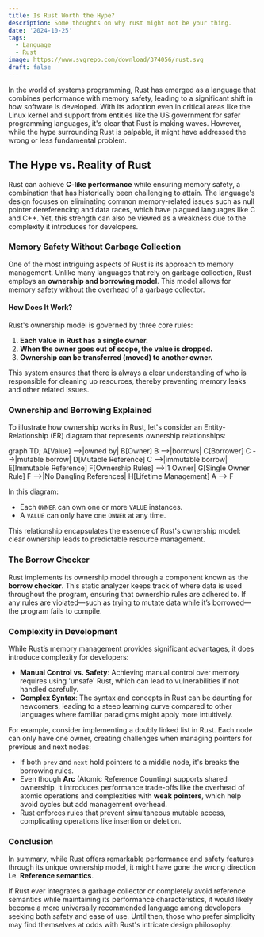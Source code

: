 ```yaml
---
title: Is Rust Worth the Hype?
description: Some thoughts on why rust might not be your thing.
date: '2024-10-25'
tags:
  - Language
  - Rust
image: https://www.svgrepo.com/download/374056/rust.svg
draft: false
---
```


<script>
  import Mermaid from '$lib/components/markdown/mermaid.svelte';
</script>

In the world of systems programming, Rust has emerged as a language that combines performance with memory safety, leading to a significant shift in how software is developed. With its adoption even in critical areas like the Linux kernel and support from entities like the US government for safer programming languages, it's clear that Rust is making waves. However, while the hype surrounding Rust is palpable, it might have addressed the wrong or less fundamental problem.

## The Hype vs. Reality of Rust

Rust can achieve **C-like performance** while ensuring memory safety, a combination that has historically been challenging to attain. The language's design focuses on eliminating common memory-related issues such as null pointer dereferencing and data races, which have plagued languages like C and C++. Yet, this strength can also be viewed as a weakness due to the complexity it introduces for developers.

### Memory Safety Without Garbage Collection

One of the most intriguing aspects of Rust is its approach to memory management. Unlike many languages that rely on garbage collection, Rust employs an **ownership and borrowing model**. This model allows for memory safety without the overhead of a garbage collector.

#### How Does It Work?

Rust's ownership model is governed by three core rules:

1. **Each value in Rust has a single owner.**
2. **When the owner goes out of scope, the value is dropped.**
3. **Ownership can be transferred (moved) to another owner.**

This system ensures that there is always a clear understanding of who is responsible for cleaning up resources, thereby preventing memory leaks and other related issues.

### Ownership and Borrowing Explained

To illustrate how ownership works in Rust, let's consider an Entity-Relationship (ER) diagram that represents ownership relationships:

<Mermaid height="500" width="700">
graph TD;
    A[Value] -->|owned by| B[Owner]
    B -->|borrows| C[Borrower]
    C -->|mutable borrow| D[Mutable Reference]
    C -->|immutable borrow| E[Immutable Reference]
    F[Ownership Rules] -->|1 Owner| G[Single Owner Rule]
    F -->|No Dangling References| H[Lifetime Management]
    A --> F
</Mermaid>

In this diagram:
- Each `OWNER` can own one or more `VALUE` instances.
- A `VALUE` can only have one `OWNER` at any time.

This relationship encapsulates the essence of Rust's ownership model: clear ownership leads to predictable resource management.

### The Borrow Checker

Rust implements its ownership model through a component known as the **borrow checker**. This static analyzer keeps track of where data is used throughout the program, ensuring that ownership rules are adhered to. If any rules are violated—such as trying to mutate data while it’s borrowed—the program fails to compile.

### Complexity in Development

While Rust’s memory management provides significant advantages, it does introduce complexity for developers:

- **Manual Control vs. Safety**: Achieving manual control over memory requires using 'unsafe' Rust, which can lead to vulnerabilities if not handled carefully.
- **Complex Syntax**: The syntax and concepts in Rust can be daunting for newcomers, leading to a steep learning curve compared to other languages where familiar paradigms might apply more intuitively.

For example, consider implementing a doubly linked list in Rust. Each node can only have one owner, creating challenges when managing pointers for previous and next nodes:

- If both `prev` and `next` hold pointers to a middle node, it's breaks the borrowing rules.
- Even though **Arc** (Atomic Reference Counting) supports shared ownership, it introduces performance trade-offs like the overhead of atomic operations and complexities with **weak pointers**, which help avoid cycles but add management overhead.
- Rust enforces rules that prevent simultaneous mutable access, complicating operations like insertion or deletion.

### Conclusion

In summary, while Rust offers remarkable performance and safety features through its unique ownership model, it might have gone the wrong direction i.e. **Reference semantics**.

If Rust ever integrates a garbage collector or completely avoid reference semantics while maintaining its performance characteristics, it would likely become a more universally recommended language among developers seeking both safety and ease of use. Until then, those who prefer simplicity may find themselves at odds with Rust's intricate design philosophy.

